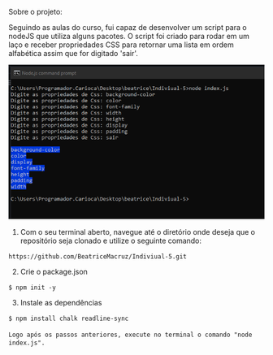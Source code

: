 Sobre o projeto:

Seguindo as aulas do curso, fui capaz de desenvolver um script para o nodeJS que utiliza alguns pacotes. O script foi criado para rodar em um laço e receber propriedades CSS para retornar uma lista em ordem alfabética assim que for digitado 'sair'.


![Screenshot](beatrice01.png)


1. Com o seu terminal aberto, navegue até o diretório onde deseja que o repositório seja clonado e utilize o seguinte comando:
```
https://github.com/BeatriceMacruz/Indiviual-5.git
```
2. Crie o package.json
```
$ npm init -y
```
3. Instale as dependências
```
$ npm install chalk readline-sync

Logo após os passos anteriores, execute no terminal o comando "node index.js".
